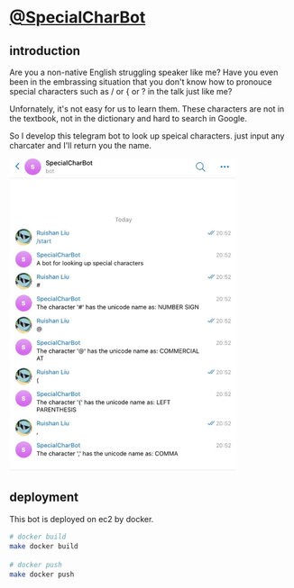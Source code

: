 # [@SpecialCharBot](https://t.me/SpecialCharBot)

## introduction

Are you a non-native English struggling speaker like me? Have you even been in the embrassing situation that you don't know how to pronouce special characters such as / or { or ? in the talk just like me?

Unfornately, it's not easy for us to learn them. These characters are not in the textbook, not in the dictionary and hard to search in Google. 

So I develop this telegram bot to look up speical characters. just input any charcater and I'll return you the name.

<img src="media/st1.png" width="80%" height="80%" />


## deployment

This bot is deployed on ec2 by docker.

```bash
# docker build
make docker build

# docker push
make docker push
```
